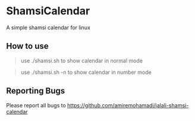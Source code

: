 # ShamsiCalendar

A simple shamsi calendar for linux


 ## How to use

 > use ./shamsi.sh to show calendar in normal mode

 > use ./shamsi.sh -n to show calendar in number mode

 ## Reporting Bugs

 Please report all bugs to https://github.com/amiremohamadi/jalali-shamsi-calendar
